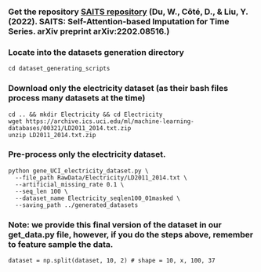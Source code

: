 ### Get the repository [SAITS repository](https://github.com/WenjieDu/SAITS) (Du, W., Côté, D., & Liu, Y. (2022). SAITS: Self-Attention-based Imputation for Time Series. arXiv preprint arXiv:2202.08516.)

### Locate into the datasets generation directory
```
cd dataset_generating_scripts
```

### Download only the electricity dataset (as their bash files process many datasets at the time)
```
cd .. && mkdir Electricity && cd Electricity
wget https://archive.ics.uci.edu/ml/machine-learning-databases/00321/LD2011_2014.txt.zip
unzip LD2011_2014.txt.zip
```

### Pre-process only the electricity dataset. 
```
python gene_UCI_electricity_dataset.py \
  --file_path RawData/Electricity/LD2011_2014.txt \
  --artificial_missing_rate 0.1 \
  --seq_len 100 \
  --dataset_name Electricity_seqlen100_01masked \
  --saving_path ../generated_datasets
```


### Note: we provide this final version of the dataset in our get_data.py file, however, if you do the steps above, remember to feature sample the data.
```
dataset = np.split(dataset, 10, 2) # shape = 10, x, 100, 37
```


